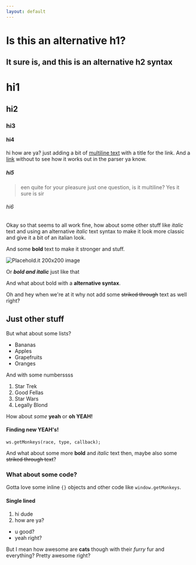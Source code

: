 ```yaml
---
layout: default
---
```

Is this an alternative h1?
=================

It sure is, and this is an alternative h2 syntax
---------------------------------------

# hi1
## hi2
### hi3
#### hi4

hi how are ya? just adding a bit of [multiline text](https://google.com?q=multiline%20text "Google homepage") with a title for the link. And a [link](https://google.com) without to see how it works out in the parser ya know.

##### hi5

> een quite for your pleasure just one question, is it multiline? Yes it sure is sir

###### hi6

Okay so that seems to all work fine, how about some other stuff like *italic* text and using an alternative _italic_ text syntax to make it look more classic and give it a bit of an italian look.

And some **bold** text to make it stronger and stuff.

![Placehold.it 200x200 image](http://placehold.it/200x200)

Or **_bold and italic_** just like that

And what about bold with a __alternative syntax__.

Oh and hey when we're at it why not add some ~~striked through~~ text as well right?

## Just other stuff

But what about some lists?

* Bananas
* Apples
* Grapefruits
* Oranges

And with some numberssss

1. Star Trek
2. Good Fellas
3. Star Wars
4. Legally Blond

How about *some* **yeah** or **oh YEAH!**

#### Finding new YEAH's!

```language-js
ws.getMonkeys(race, type, callback);
```

And what about some more **bold** and *italic* text then, maybe also some ~~striked through text~~?

### What about some code?

Gotta love some inline `{}` objects and other code like `window.getMonkeys`.

#### Single lined

1. hi dude
2. how are ya?

* u good?
* yeah right?

But I mean how awesome are **cats** though with their *furry* fur and everything?
Pretty awesome right?

